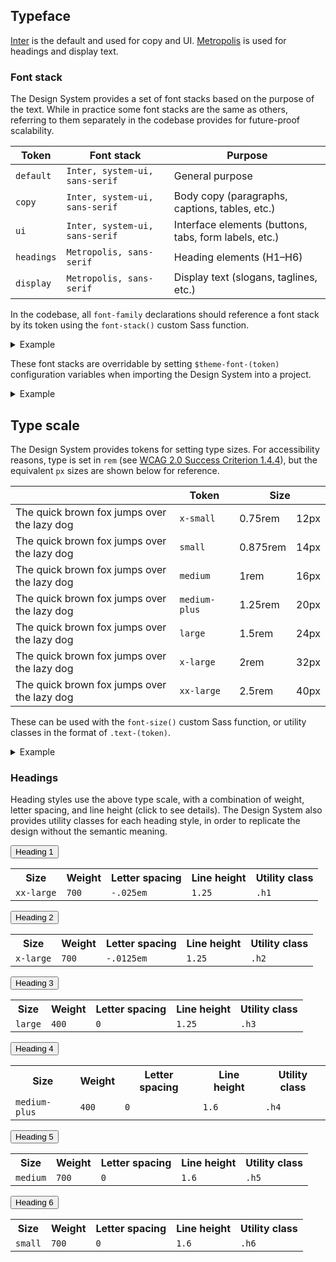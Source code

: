 <!--lead
  Good typography helps communicate ideas clearly and effectively. The Design System provides styles to establish and enforce visual hierarchy, consistency, and rhythm.
lead-->

## Typeface

[Inter](https://fonts.google.com/specimen/Inter) is the default and used for copy and UI. [Metropolis](https://github.com/dw5/Metropolis) is used for headings and display text.

### Font stack

The Design System provides a set of font stacks based on the purpose of the text. While in practice some font stacks are the same as others, referring to them separately in the codebase provides for future-proof scalability.

<table>
  <thead>
    <tr>
      <th>Token</th>
      <th>Font stack</th>
      <th>Purpose</th>
    </tr>
  </thead>
  <tbody>
    <tr>
      <td><code>default</code></td>
      <td><code>Inter, system-ui, sans-serif</code></td>
      <td>General purpose</td>
    </tr>
    <tr>
      <td><code>copy</code></td>
      <td><code>Inter, system-ui, sans-serif</code></td>
      <td>Body copy (paragraphs, captions, tables, etc.)</td>
    </tr>
    <tr>
      <td><code>ui</code></td>
      <td><code>Inter, system-ui, sans-serif</code></td>
      <td>Interface elements (buttons, tabs, form labels, etc.)</td>
    </tr>
    <tr>
      <td><code>headings</code></td>
      <td><code>Metropolis, sans-serif</code></td>
      <td>Heading elements (H1–H6)</td>
    </tr>
    <tr>
      <td><code>display</code></td>
      <td><code>Metropolis, sans-serif</code></td>
      <td>Display text (slogans, taglines, etc.)</td>
    </tr>
  </tbody>
</table>

In the codebase, all `font-family` declarations should reference a font stack by its token using the `font-stack()` custom Sass function.

<details>
  <summary>Example</summary>
  <div>

```css
h1, h2, h3, h4, h5, h6 {
  font-family: font-stack("headings");
}
```
  </div>
</details>

These font stacks are overridable by setting `$theme-font-(token)` configuration variables when importing the Design System into a project.

<details>
  <summary>Example</summary>
  <div>
  
```css
@forward "@tcds" with (
  $theme-font-headings: serif,
  ...
);
```
  </div>
</details>

## Type scale

The Design System provides tokens for setting type sizes. For accessibility reasons, type is set in `rem` (see [WCAG 2.0 Success Criterion 1.4.4](https://www.w3.org/TR/UNDERSTANDING-WCAG20/visual-audio-contrast-scale.html)), but the equivalent `px` sizes are shown below for reference.

<table class="type-scale-table" data-in-viewport="false">
  <thead>
    <tr>
      <th aria-hidden="true">&nbsp;</th>
      <th>Token</th>
      <th colspan="2">Size</th>
    </tr>
  </thead>
  <tbody>
    <tr>
      <td aria-hidden="true" class="text-x-small"><span>The quick brown fox jumps over the lazy dog</span></td>
      <td><code>x-small</code></td>
      <td>0.75rem</td>
      <td>12px</td>
    </tr>
    <tr>
      <td aria-hidden="true" class="text-small"><span>The quick brown fox jumps over the lazy dog</span></td>
      <td><code>small</code></td>
      <td>0.875rem</td>
      <td>14px</td>
    </tr>
    <tr>
      <td aria-hidden="true" class="text-medium"><span>The quick brown fox jumps over the lazy dog</span></td>
      <td><code>medium</code></td>
      <td>1rem</td>
      <td>16px</td>
    </tr>
    <tr>
      <td aria-hidden="true" class="text-medium-plus"><span>The quick brown fox jumps over the lazy dog</span></td>
      <td><code>medium-plus</code></td>
      <td>1.25rem</td>
      <td>20px</td>
    </tr>
    <tr>
      <td aria-hidden="true" class="text-large"><span>The quick brown fox jumps over the lazy dog</span></td>
      <td><code>large</code></td>
      <td>1.5rem</td>
      <td>24px</td>
    </tr>
    <tr>
      <td aria-hidden="true" class="text-x-large"><span>The quick brown fox jumps over the lazy dog</span></td>
      <td><code>x-large</code></td>
      <td>2rem</td>
      <td>32px</td>
    </tr>
    <tr>
      <td aria-hidden="true" class="text-xx-large"><span>The quick brown fox jumps over the lazy dog</span></td>
      <td><code>xx-large</code></td>
      <td>2.5rem</td>
      <td>40px</td>
    </tr>
  </tbody>
</table>

These can be used with the `font-size()` custom Sass function, or utility classes in the format of `.text-(token)`.

<details>
  <summary>Example</summary>
  <div>

<!--twig
{% embed "@tch/includes/example.html.twig" with {
  show_first: true,
  examples: {
    "HTML": '<p class="text-x-large">This is extra large text.</p>
<p class="text-medium">This is normal text.</p>
<p class="text-x-small">And this is extra small text.</p>',
    "CSS": '.text-x-small {
  font-size: font-size("x-small");
}

...
.text-medium {
  font-size: font-size("medium");
}

...
.text-x-large {
  font-size: font-size("x-large");
}',
  },
} %}
  {% block result %}
    <p class="text-x-large">This is extra large text.</p>
    <p class="text-medium">This is normal text.</p>
    <p class="text-x-small">And this is extra small text.</p>
  {% endblock %}
{% endembed %}
twig-->
  </div>
</details>

### Headings

Heading styles use the above type scale, with a combination of weight, letter spacing, and line height (click to see details). The Design System also provides utility classes for each heading style, in order to replicate the design without the semantic meaning.

<div data-component="Accordion" class="typography-accordion">
  <section>
    <button data-component-part="panel-toggle" id="heading-1-button" aria-controls="heading-1-panel" class="h1">Heading 1</button>
    <div data-component-part="panel" id="heading-1-panel" aria-labelledby="heading-1-button" class="typography-accordion__panel">
      <table>
        <tr>
          <th>Size</th>
          <th>Weight</th>
          <th>Letter spacing</th>
          <th>Line height</th>
          <th>Utility class</th>
        </tr>
        <tr>
          <td><code>xx-large</code></td>
          <td><code>700</code></td>
          <td><code>-.025em</code></td>
          <td><code>1.25</code></td>
          <td><code>.h1</code></td>
        </tr>
      </table>
    </div>
  </section>

  <section>
    <button data-component-part="panel-toggle" id="heading-2-button" aria-controls="heading-2-panel" class="h2">Heading 2</button>
    <div data-component-part="panel" id="heading-2-panel" aria-labelledby="heading-2-button" class="typography-accordion__panel">
      <table>
        <tr>
          <th>Size</th>
          <th>Weight</th>
          <th>Letter spacing</th>
          <th>Line height</th>
          <th>Utility class</th>
        </tr>
        <tr>
          <td><code>x-large</code></td>
          <td><code>700</code></td>
          <td><code>-.0125em</code></td>
          <td><code>1.25</code></td>
          <td><code>.h2</code></td>
        </tr>
      </table>
    </div>
  </section>

  <section>
    <button data-component-part="panel-toggle" id="heading-3-button" aria-controls="heading-3-panel" class="h3">Heading 3</button>
    <div data-component-part="panel" id="heading-3-panel" aria-labelledby="heading-3-button" class="typography-accordion__panel">
      <table>
        <tr>
          <th>Size</th>
          <th>Weight</th>
          <th>Letter spacing</th>
          <th>Line height</th>
          <th>Utility class</th>
        </tr>
        <tr>
          <td><code>large</code></td>
          <td><code>400</code></td>
          <td><code>0</code></td>
          <td><code>1.25</code></td>
          <td><code>.h3</code></td>
        </tr>
      </table>
    </div>
  </section>

  <section>
    <button data-component-part="panel-toggle" id="heading-4-button" aria-controls="heading-4-panel" class="h4">Heading 4</button>
    <div data-component-part="panel" id="heading-4-panel" aria-labelledby="heading-4-button" class="typography-accordion__panel">
      <table>
        <tr>
          <th>Size</th>
          <th>Weight</th>
          <th>Letter spacing</th>
          <th>Line height</th>
          <th>Utility class</th>
        </tr>
        <tr>
          <td><code>medium-plus</code></td>
          <td><code>400</code></td>
          <td><code>0</code></td>
          <td><code>1.6</code></td>
          <td><code>.h4</code></td>
        </tr>
      </table>
    </div>
  </section>

  <section>
    <button data-component-part="panel-toggle" id="heading-5-button" aria-controls="heading-5-panel" class="h5">Heading 5</button>
    <div data-component-part="panel" id="heading-5-panel" aria-labelledby="heading-5-button" class="typography-accordion__panel">
      <table>
        <tr>
          <th>Size</th>
          <th>Weight</th>
          <th>Letter spacing</th>
          <th>Line height</th>
          <th>Utility class</th>
        </tr>
        <tr>
          <td><code>medium</code></td>
          <td><code>700</code></td>
          <td><code>0</code></td>
          <td><code>1.6</code></td>
          <td><code>.h5</code></td>
        </tr>
      </table>
    </div>
  </section>

  <section>
    <button data-component-part="panel-toggle" id="heading-6-button" aria-controls="heading-6-panel" class="h6">Heading 6</button>
    <div data-component-part="panel" id="heading-6-panel" aria-labelledby="heading-6-button" class="typography-accordion__panel">
      <table>
        <tr>
          <th>Size</th>
          <th>Weight</th>
          <th>Letter spacing</th>
          <th>Line height</th>
          <th>Utility class</th>
        </tr>
        <tr>
          <td><code>small</code></td>
          <td><code>700</code></td>
          <td><code>0</code></td>
          <td><code>1.6</code></td>
          <td><code>.h6</code></td>
        </tr>
      </table>
    </div>
  </section>
</div>